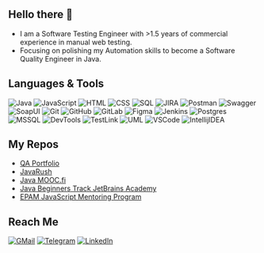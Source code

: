 ## Hello there 👋

- I am a Software Testing Engineer with >1.5 years of commercial experience in manual web testing. 
- Focusing on polishing my Automation skills to become a Software Quality Engineer in Java.

## Languages & Tools

![Java](https://img.shields.io/badge/-Java-323236?style=for-the-badge&logo=java) ![JavaScript](https://img.shields.io/badge/-JavaScript-323236?style=for-the-badge&logo=javascript) ![HTML](https://img.shields.io/badge/HTML-323236?style=for-the-badge&logo=html5) ![CSS](https://img.shields.io/badge/CSS-323236?style=for-the-badge&logo=css3) ![SQL](https://img.shields.io/badge/SQL-323236?style=for-the-badge&logo=postgresql)
![JIRA](https://img.shields.io/badge/JIRA-323236?style=for-the-badge&logo=jira) ![Postman](https://img.shields.io/badge/POSTMAN-323236?style=for-the-badge&logo=postman) ![Swagger](https://img.shields.io/badge/SWAGGER-323236?style=for-the-badge&logo=swagger) ![SoapUI](https://img.shields.io/badge/SOAPUI-323236?style=for-the-badge&logo=soapui) ![Git](https://img.shields.io/badge/git-323236?style=for-the-badge&logo=git) ![GitHub](https://img.shields.io/badge/GitHub-323236?style=for-the-badge&logo=github) ![GitLab](https://img.shields.io/badge/gitlab-323236?style=for-the-badge&logo=gitlab) ![Figma](https://img.shields.io/badge/figma-323236?style=for-the-badge&logo=figma) ![Jenkins](https://img.shields.io/badge/jenkins-323236?style=for-the-badge&logo=jenkins) ![Postgres](https://img.shields.io/badge/postgres-323236?style=for-the-badge&logo=postgresql) ![MSSQL](https://img.shields.io/badge/mssql-323236?style=for-the-badge&logo=microsoft-sql-server) ![DevTools](https://img.shields.io/badge/devtools-323236?style=for-the-badge&logo=devtools) ![TestLink](https://img.shields.io/badge/testlink-323236?style=for-the-badge&logo=testlink) ![UML](https://img.shields.io/badge/uml-323236?style=for-the-badge&logo=diagrams.net) ![VSCode](https://img.shields.io/badge/vscode-323236?style=for-the-badge&logo=visual-studio-code) ![IntellijIDEA](https://img.shields.io/badge/intellij%20idea-323236?style=for-the-badge&logo=intellij-idea)

## My Repos
- [QA Portfolio](https://github.com/lawb4/qa-portfolio)
- [JavaRush](https://github.com/lawb4/java-rush)
- [Java MOOC.fi](https://github.com/lawb4/java-mooc-fi)
- [Java Beginners Track JetBrains Academy](https://github.com/lawb4/java-jetbrains-academy)
- [EPAM JavaScript Mentoring Program](https://github.com/lawb4/js-qa-course)

## Reach Me

[![GMail](https://img.shields.io/badge/-gmail-323236?style=for-the-badge&logo=gmail)](mailto:yahorlabanau@gmail.com) [![Telegram](https://img.shields.io/badge/-Telegram-323236?style=for-the-badge&logo=telegram)](https://t.me/lawb4) [![LinkedIn](https://img.shields.io/badge/-LinkedIn-323236?style=for-the-badge&logo=linkedin)](https://www.linkedin.com/in/yahor-labanau-a6b525193/)